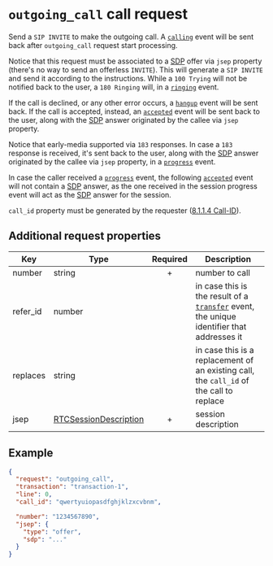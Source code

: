 # `outgoing_call` call request

Send a `SIP INVITE` to make the outgoing call. A [`calling`](../../events/call/calling.md) event will be sent back after `outgoing_call` request start processing.

Notice that this request must be associated to a [SDP](https://developer.mozilla.org/en-US/docs/Glossary/SDP) offer via `jsep` property (there's no way to send an offerless `INVITE`). This will generate a `SIP INVITE` and send it according to the instructions. While a `100 Trying` will not be notified back to the user, a `180 Ringing` will, in a [`ringing`](../../events/call/ringing.md) event.

If the call is declined, or any other error occurs, a [`hangup`](../../events/call/hangup.md) event will be sent back. If the call is accepted, instead, an [`accepted`](../../events/call/accepted.md) event will be sent back to the user, along with the [SDP](https://developer.mozilla.org/en-US/docs/Glossary/SDP) answer originated by the callee via `jsep` property.

Notice that early-media supported via `183` responses. In case a `183` response is received, it's sent back to the user, along with the [SDP](https://developer.mozilla.org/en-US/docs/Glossary/SDP) answer originated by the callee via `jsep` property, in a [`progress`](../../events/call/progress.md) event.

In case the caller received a [`progress`](../../events/call/progress.md) event, the following [`accepted`](../../events/call/accepted.md) event will not contain a [SDP](https://developer.mozilla.org/en-US/docs/Glossary/SDP) answer, as the one received in the session progress event will act as the [SDP](https://developer.mozilla.org/en-US/docs/Glossary/SDP) answer for the session.

`call_id` property must be generated by the requester ([8.1.1.4 Call-ID](https://www.rfc-editor.org/rfc/rfc3261#section-8.1.1.4)).

## Additional request properties

| Key | Type | Required | Description |
| --- | --- | :---: | --- |
| number | string | + | number to call |
| refer_id | number | | in case this is the result of a [`transfer`](../../events/line/transfer.md) event, the unique identifier that addresses it |
| replaces | string | | in case this is a replacement of an existing call, the `call_id` of the call to replace |
| jsep | [RTCSessionDescription](https://developer.mozilla.org/en-US/docs/Web/API/RTCSessionDescription) | + | session description |

## Example

```json
{
  "request": "outgoing_call",
  "transaction": "transaction-1",
  "line": 0,
  "call_id": "qwertyuiopasdfghjklzxcvbnm",

  "number": "1234567890",
  "jsep": {
    "type": "offer",
    "sdp": "..."
  }
}
```
